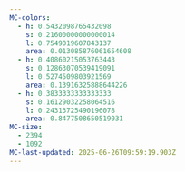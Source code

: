 ```yaml
---
MC-colors:
  - h: 0.5432098765432098
    s: 0.21600000000000014
    l: 0.7549019607843137
    area: 0.013085876061654608
  - h: 0.40860215053763443
    s: 0.12863070539419091
    l: 0.5274509803921569
    area: 0.13916325888644226
  - h: 0.3833333333333333
    s: 0.16129032258064516
    l: 0.24313725490196078
    area: 0.8477508650519031
MC-size:
  - 2394
  - 1092
MC-last-updated: 2025-06-26T09:59:19.903Z
---
```

